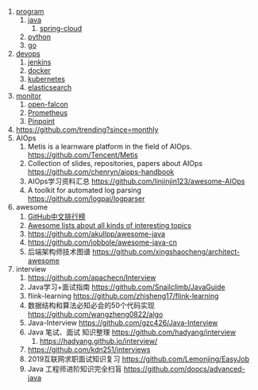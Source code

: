 
1. [program](./program)
    1. [java](./program/01.java)
        1. [spring-cloud](./program/01.java/04.spring-cloud)
    2. [python](./program/02.python)
    3. [go](./program/03.Go)
2. [devops](./devops)
    1. [jenkins](./devops/02.jenkins)
    2. [docker](./devops/05.docker)
    3. [kubernetes](./devops/06.kubernetes)
    4. [elasticsearch](./devops/07.elasticsearch)
3. [monitor](./monitor)
    1. [open-falcon](./monitor/01.open-falcon)
    2. [Prometheus](./monitor/02.Prometheus)
    3. [Pinpoint](./monitor/03.Pinpoint)
4. https://github.com/trending?since=monthly
5. AIOps
    1. Metis is a learnware platform in the field of AIOps. https://github.com/Tencent/Metis
    2. Collection of slides, repositories, papers about AIOps https://github.com/chenryn/aiops-handbook
    3. AIOps学习资料汇总 https://github.com/linjinjin123/awesome-AIOps
    4. A toolkit for automated log parsing https://github.com/logpai/logparser
6. awesome
    1. [GitHub中文排行榜](https://github.com/kon9chunkit/GitHub-Chinese-Top-Charts)
    2. [Awesome lists about all kinds of interesting topics](https://github.com/sindresorhus/awesome/)
    3. https://github.com/akullpp/awesome-java
    4. https://github.com/jobbole/awesome-java-cn
    5. 后端架构师技术图谱 https://github.com/xingshaocheng/architect-awesome
7. interview
    1. https://github.com/apachecn/Interview
    2. Java学习+面试指南 https://github.com/Snailclimb/JavaGuide
    3. flink-learning https://github.com/zhisheng17/flink-learning
    4. 数据结构和算法必知必会的50个代码实现 https://github.com/wangzheng0822/algo
    5. Java-Interview https://github.com/gzc426/Java-Interview
    6. Java 笔试、面试 知识整理 https://github.com/hadyang/interview
        1. https://hadyang.github.io/interview/
    7. https://github.com/kdn251/interviews
    8. 2019互联网求职面试知识复习 https://github.com/Lemonjing/EasyJob
    9. Java 工程师进阶知识完全扫盲 https://github.com/doocs/advanced-java